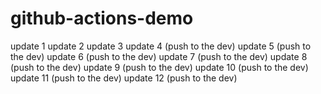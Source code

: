 # github-actions-demo

update 1
update 2
update 3
update 4 (push to the dev)
update 5 (push to the dev)
update 6 (push to the dev)
update 7 (push to the dev)
update 8 (push to the dev)
update 9 (push to the dev)
update 10 (push to the dev)
update 11 (push to the dev)
update 12 (push to the dev)

